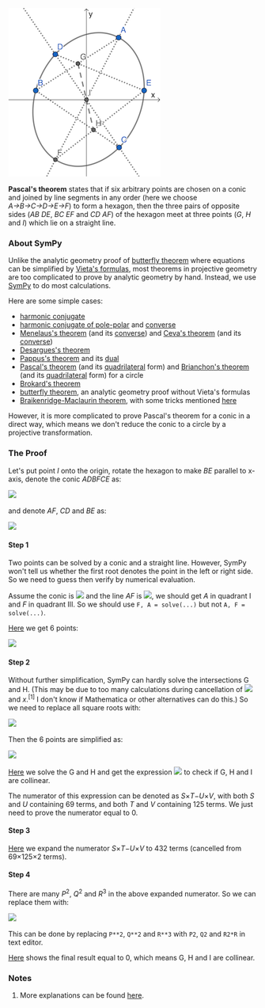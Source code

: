 <img src="diagrams/pascal.png">

**Pascal's theorem** states that if six arbitrary points are chosen on a conic and joined by line segments in any order (here we choose *A→B→C→D→E→F*) to form a hexagon, then the three pairs of opposite sides (*AB DE*, *BC EF* and *CD AF*) of the hexagon meet at three points (*G*, *H* and *I*) which lie on a straight line.

### About SymPy

Unlike the analytic geometry proof of [butterfly theorem](butterfly.md) where equations can be simplified by [Vieta's formulas](https://en.wikipedia.org/wiki/Vieta%27s_formulas), most theorems in projective geometry are too complicated to prove by analytic geometry by hand. Instead, we use [SymPy](https://en.wikipedia.org/wiki/SymPy) to do most calculations.

Here are some simple cases:

- [harmonic conjugate](projective/harmonic.py)
- [harmonic conjugate of pole-polar](projective/pole-polar1.py) and [converse](projective/pole-polar2.py)
- [Menelaus's theorem](projective/menelaus1.py) (and its [converse](projective/menelaus2.py)) and [Ceva's theorem](projective/ceva1.py) (and its [converse](projective/ceva2.py))
- [Desargues's theorem](desargues.md)
- [Pappus's theorem](projective/pappus1.py) and its [dual](projective/pappus2.py)
- [Pascal's theorem](projective/pascal-circle.py) (and its [quadrilateral](projective/pascal-quadrilateral.py) form) and [Brianchon's theorem](projective/brianchon-circle.py) (and its [quadrilateral](projective/brianchon-quadrilateral.py) form) for a circle
- [Brokard's theorem](projective/brokard.py)
- [butterfly theorem](projective/butterfly.py), an analytic geometry proof without Vieta's formulas
- [Braikenridge-Maclaurin theorem](projective/braikenridge-maclaurin.py), with some tricks mentioned [here](https://math.stackexchange.com/a/4236022/919440)

However, it is more complicated to prove Pascal's theorem for a conic in a direct way, which means we don't reduce the conic to a circle by a projective transformation.

### The Proof

Let's put point *I* onto the origin, rotate the hexagon to make *BE* parallel to x-axis, denote the conic *ADBFCE* as:

<img src="https://latex.codecogs.com/gif.latex?ax^2+bxy+cy^2+dx+ey+f=0">

and denote *AF*, *CD* and *BE* as:

<img src="https://latex.codecogs.com/gif.latex?\begin{cases}AF:y=gx\\CD:y=hx\\BE:y=k\end{cases}">

#### Step 1

Two points can be solved by a conic and a straight line. However, SymPy won't tell us whether the first root denotes the point in the left or right side. So we need to guess then verify by numerical evaluation.

Assume the conic is <img src="https://latex.codecogs.com/gif.latex?x^2+y^2-1=0"> and the line *AF* is <img src="https://latex.codecogs.com/gif.latex?y=x">, we should get *A* in quadrant I and *F* in quadrant III. So we should use `F, A = solve(...)` but not `A, F = solve(...)`.

[Here](projective/pascal1.py) we get 6 points:

<img src="https://latex.codecogs.com/gif.latex?\begin{cases}x_\text{A}=-(d+eg-\sqrt{-4af-4bfg-4cfg^2+d^2+2deg+e^2g^2})/2(a+bg+cg^2)\\x_\text{B}=-(bk+d+\sqrt{-4ack^2-4aek-4af+b^2k^2+2bdk+d^2})/2a\\x_\text{C}=-(d+eh-\sqrt{-4af-4bfh-4cfh^2+d^2+2deh+e^2h^2})/2(a+bh+ch^2)\\x_\text{D}=-(d+eh+\sqrt{-4af-4bfh-4cfh^2+d^2+2deh+e^2h^2})/2(a+bh+ch^2)\\x_\text{E}=-(bk+d-\sqrt{-4ack^2-4aek-4af+b^2k^2+2bdk+d^2})/2a\\x_\text{F}=-(d+eg+\sqrt{-4af-4bfg-4cfg^2+d^2+2deg+e^2g^2})/2(a+2bg+2cg^2)\end{cases}">

#### Step 2

Without further simplification, SymPy can hardly solve the intersections G and H. (This may be due to too many calculations during cancellation of <img src="https://latex.codecogs.com/gif.latex?\sqrt{x}^2"> and *x*.<sup>[1]</sup> I don't know if Mathematica or other alternatives can do this.) So we need to replace all square roots with:

<img src="https://latex.codecogs.com/gif.latex?\begin{cases}P=\sqrt{-4af-4bfg-4cfg^2+d^2+2deg+e^2g^2}\\Q=\sqrt{-4af-4bfh-4cfh^2+d^2+2deh+e^2h^2}\\R=\sqrt{-4ack^2-4aek-4af+b^2k^2+2bdk+d^2}\end{cases}">

Then the 6 points are simplified as:

<img src="https://latex.codecogs.com/gif.latex?\begin{cases}x_\text{A}=-(d+eg-P)/2(a+bg+cg^2)\\x_\text{B}=-(bk+d+R)/2a\\x_\text{C}=-(d+eh-Q)/2(a+bh+ch^2)\\x_\text{D}=-(d+eh+Q)/2(a+bh+ch^2)\\x_\text{E}=-(bk+d-R)/2a\\x_\text{F}=-(d+eg+P)/2(a+2bg+2cg^2)\end{cases}">

[Here](projective/pascal2.py) we solve the G and H and get the expression <img src="https://latex.codecogs.com/gif.latex?x_\text{G}y_\text{H}-x_\text{H}y_\text{G}"> to check if G, H and I are collinear.

The numerator of this expression can be denoted as *S*×*T*−*U*×*V*, with both *S* and *U* containing 69 terms, and both *T* and *V* containing 125 terms. We just need to prove the numerator equal to 0.

#### Step 3

[Here](projective/pascal3.py) we expand the numerator *S*×*T*−*U*×*V* to 432 terms (cancelled from 69×125×2 terms).

#### Step 4

There are many *P*<sup>2</sup>, *Q*<sup>2</sup> and *R*<sup>3</sup> in the above expanded numerator. So we can replace them with:

<img src="https://latex.codecogs.com/gif.latex?\begin{cases}P^2=-4af-4bfg-4cfg^2+d^2+2deg+e^2g^2\\Q^2=-4af-4bfh-4cfh^2+d^2+2deh+e^2h^2\\R^2=-4ack^2-4aek-4af+b^2k^2+2bdk+d^2\end{cases}">

This can be done by replacing `P**2`, `Q**2` and `R**3` with `P2`, `Q2` and `R2*R` in text editor.

[Here](projective/pascal4.py) shows the final result equal to 0, which means G, H and I are collinear.

### Notes

1. More explanations can be found [here](https://docs.sympy.org/latest/tutorial/simplification.html).